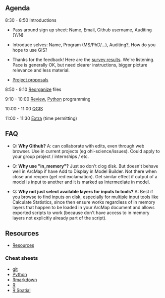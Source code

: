 ## Agenda

8:30 - 8:50 Introductions

- Pass around sign up sheet: Name, Email, Github username, Auditing (Y/N)

- Introduce selves: Name, Program (MS/PhD/...), Auditing?, How do you hope to use GIS?

- Thanks for the feedback! Here are the [survey results](https://docs.google.com/a/nceas.ucsb.edu/forms/d/1jwZg3MR2BrkDtRZl5QSkRjaXijL0JyUvAGiwkRQvBHc/viewanalytics#start=publishanalytics). We're listening. Pace is generally OK, but need clearer instructions, bigger picture relevance and less material. 

- [Project proposals](../project)

8:50 - 9:10 [Reorganize](https://rawgit.com/ucsb-bren/esm296-4f/master/wk2/reorg.html) files

9:10 - 10:00 [Review](https://rawgit.com/ucsb-bren/esm296-4f/master/wk1/lab1.html#review), [Python](https://rawgit.com/ucsb-bren/esm296-4f/master/wk2/python.html) programming

10:00 - 11:00 [QGIS](QGIS.md)

11:00 - 11:30 [Extra](https://rawgit.com/ucsb-bren/esm296-4f/master/wk2/extra.html) (time permitting)
 
## FAQ

- Q: **Why Github?** A: can collaborate with edits, even through web browser. Use in current projects (eg ohi-science/issues). Could apply to your group project / internships / etc.

- Q: **Why use "in_memory"?** Just so don't clog disk. But doesn't behave well in ArcMap if have Add to Display in Model Builder. Not there when close and reopen (get red exclamation). Get similar effect if output of a model is input to another and it is marked as Intermediate in model.

- Q: **Why not just select available layers for inputs to tools?** A: Best if you browse to find inputs on disk, especially for multiple input tools like Calculate Statistics, since then ensure works regardless of in memory layers that happen to be loaded in your ArcMap document and allows exported scripts to work (because don't have access to in memory layers not explicitly already part of the script).

## Resources

- [Resources](resources.Rmd)

### Cheat sheets

- [git](cheatsheets/git_cheatsheet.pdf?raw=true)
- [Python](cheatsheets/python_cheat_sheet.pdf)
- [Rmarkdown](https://github.com/ucsb-bren/esm296-4f/blob/master/wk1/rmarkdown_cheatsheet.pdf?raw=true)
- [R](cheatsheets/r_cheatsheet.pdf)
- [R Spatial](http://www.maths.lancs.ac.uk/~rowlings/Teaching/UseR2012/cheatsheet.html)
